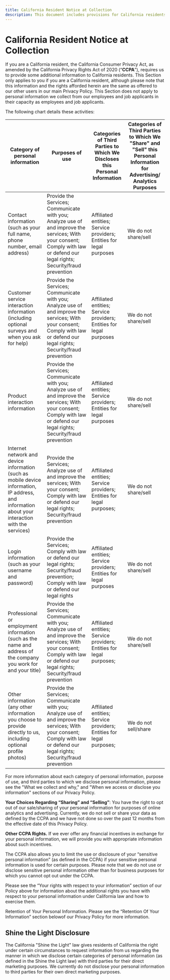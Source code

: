```yaml
--- 
title: California Resident Notice at Collection
description: This document includes provisions for California residents.
---
```


# California Resident Notice at Collection
If you are a California resident, the California Consumer Privacy Act, as amended by the California Privacy Rights Act of 2020 (“**CCPA**”), requires us to provide some additional information to California residents. This Section only applies to you if you are a California resident, although please note that this information and the rights afforded herein are the same as offered to our other users in our main Privacy Policy. This Section does not apply to personal information we collect from our employees and job applicants in their capacity as employees and job applicants.

The following chart details these activities:

| **Category of personal information** | **Purposes of use** | **Categories of Third Parties to Which We Discloses this Personal Information** | **Categories of Third Parties to Which We "Share" and "Sell" this Personal Information for Advertising/ Analytics Purposes** |
| --- | --- | --- | --- |
| Contact information (such as your full name, phone number, email address) | Provide the Services; Communicate with you; Analyze use of and improve the services; With your consent; Comply with law or defend our legal rights; Security/fraud prevention | Affiliated entities; Service providers; Entities for legal purposes | We do not share/sell |
| Customer service interaction information (including optional surveys and when you ask for help) | Provide the Services; Communicate with you; Analyze use of and improve the services; With your consent; Comply with law or defend our legal rights; Security/fraud prevention | Affiliated entities; Service providers; Entities for legal purposes | We do not share/sell |
| Product interaction information | Provide the Services; Communicate with you; Analyze use of and improve the services; With your consent; Comply with law or defend our legal rights; Security/fraud prevention | Affiliated entities; Service providers; Entities for legal purposes | We do not share/sell |
| Internet network and device information (such as mobile device information, IP address, and information about your interaction with the services) | Provide the Services; Analyze use of and improve the services; With your consent; Comply with law or defend our legal rights; Security/fraud prevention | Affiliated entities; Service providers; Entities for legal purposes; | We do not share/sell |
| Login information (such as your username and password) | Provide the Services; Comply with law or defend our legal rights; Security/fraud prevention; Comply with law or defend our legal rights | Affiliated entities; Service providers; Entities for legal purposes | We do not share/sell |
| Professional or employment information (such as the name and address of the company you work for and your title) | Provide the Services; Communicate with you; Analyze use of and improve the services; With your consent; Comply with law or defend our legal rights; Security/fraud prevention | Affiliated entities; Service providers; Entities for legal purposes; | We do not share/sell |
| Other information (any other information you choose to provide directly to us, including optional profile photos) | Provide the Services; Communicate with you; Analyze use of and improve the services; With your consent; Comply with law or defend our legal rights; Security/fraud prevention | Affiliated entities; Service providers; Entities for legal purposes; | We do not sell/share |

For more information about each category of personal information, purpose of use, and third parties to which we disclose personal information, please see the "What we collect and why," and "When we access or disclose you information" sections of our Privacy Policy.

**Your Choices Regarding “Sharing” and “Selling”**: You have the right to opt out of our sale/sharing of your personal information for purposes of online analytics and advertising. Currently, we do not sell or share your data as defined by the CCPA and we have not done so over the past 12 months from the effective date of this Privacy Policy.

**Other CCPA Rights.**  If we ever offer any financial incentives in exchange for your personal information, we will provide you with appropriate information about such incentives.

The CCPA also allows you to limit the use or disclosure of your “sensitive personal information” (as defined in the CCPA) if your sensitive personal information is used for certain purposes.  Please note that we do not use or disclose sensitive personal information other than for business purposes for which you cannot opt out under the CCPA.

Please see the “Your rights with respect to your information” section of our Policy above for information about the additional rights you have with respect to your personal information under California law and how to exercise them.

Retention of Your Personal Information. Please see the “Retention Of Your Information” section belowof our Privacy Policy for more information.

## Shine the Light Disclosure

The California "Shine the Light" law gives residents of California the right under certain circumstances to request information from us regarding the manner in which we disclose certain categories of personal information (as defined in the Shine the Light law) with third parties for their direct marketing purposes. We currently do not disclose your personal information to third parties for their own direct marketing purposes.

